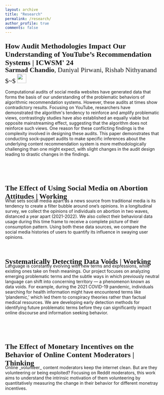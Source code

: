 ```yaml
---
layout: archive
title: "Research"
permalink: /research/
author_profile: true
comments: false
---
```


<!-- YouTube Audit Methods -->
<p style="margin-bottom:-25px; font-size:24px; font-family:Forum; font-weight:bold;">How Audit Methodologies Impact Our Understanding of YouTube’s Recommendation Systems | ICWSM' 24</p>
<p style="margin-bottom:10px; font-size:22px; font-family:Forum">
<strong>Sarmad Chandio</strong>, Daniyal Pirwani, Rishab Nithyanand $~$ 
  <a href="https://ojs.aaai.org/index.php/ICWSM/article/view/31311"><img src="https://raw.githubusercontent.com/FortAwesome/Font-Awesome/6.x/svgs/regular/file-pdf.svg" width="30" height="30" ></a> 
</p> 

Computational audits of social media websites have generated data that forms the basis of our understanding of the problematic behaviors of algorithmic recommendation systems. However, these audits at times show contradictory results. Focusing on YouTube, researchers have demonstrated the algorithm's tendency to reinforce and amplify problematic views, contrastingly studies have also established an equally viable but opposite mainstreaming effect, suggesting that the algorithm does not reinforce such views. One reason for these conflicting findings is the complexity involved in designing these audits. This paper demonstrates that conducting sock-puppet audits to make specific inferences about the underlying content recommendation system is more methodologically challenging than one might expect, with slight changes in the audit design leading to drastic changes in the findings.

<br/> <br/> <br/>


<!-- Social Media Radicationzation -->
<p style="margin-bottom:-25px; font-size:24px; font-family:Forum; font-weight:bold;"> The Effect of Using Social Media on Abortion Attitudes | Working</p>
<br/>
What sets social media apart as a news source from traditional media is its tendency to create a filter bubble around one’s opinions. In a longitudinal survey, we collect the opinions of individuals on abortion in two waves, distanced a year apart (2021-2022). We also collect their behavioral data usage during this time frame to receive a complete picture of their consumption pattern. Using both these data sources, we compare the social media histories of users to quantify its influence in swaying user opinions.
<br/> <br/> <br/>


<!-- YouTube Radcialization Properties -->

<!-- Data Voids -->
<p style="margin-bottom:-25px; font-size:24px; font-family:Forum; font-weight:bold;"> Systematically Detecting Data Voids | Working</p>
<br/>
Language is constantly evolving with new terms and expressions, while existing ones take on fresh meanings. Our project focuses on analyzing emerging problematic terms and the subtle ways in which previously neutral language can shift into concerning territory — a phenomenon known as data voids. For example, during the 2021 COVID-19 pandemic, individuals searching for health information might have encountered terms like ‘plandemic,’ which led them to conspiracy theories rather than factual medical resources. We are developing early detection methods for identifying future problematic terms before they can significantly impact online discourse and information seeking behavior.

<br/> <br/> <br/>




<!-- Online Volunteer Moderators -->
<p style="margin-bottom:-25px; font-size:24px; font-family:Forum; font-weight:bold;"> The Effect of Monetary Incentives on the Behavior of Online Content Moderators | Thinking</p>
<br/>
Online _volunteer_ content moderators keep the internet clean. But are they volunteering or being exploited? Focusing on Reddit moderators, this work aims to understand the intrinsic motivation of them volunteering by quantitatively measuring the change in their behavior for different monetray incentives.
<br/> <br/> <br/>

